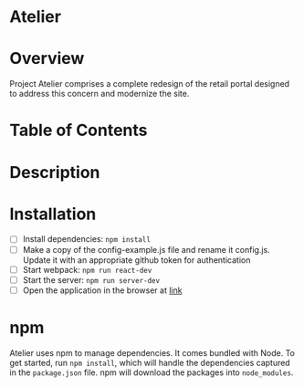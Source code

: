 # Atelier

# Overview
Project Atelier comprises a complete redesign of the retail portal designed to address this concern and modernize the site.

# Table of Contents

# Description

# Installation
- [ ] Install dependencies: `npm install`
- [ ] Make a copy of the config-example.js file and rename it config.js.  Update it with an appropriate github token for authentication
- [ ] Start webpack: `npm run react-dev`
- [ ] Start the server: `npm run server-dev`
- [ ] Open the application in the browser at [link](localhost:3000)

# npm
Atelier uses npm to manage dependencies.  It comes bundled with Node.  To get started, run `npm install`, which will handle the dependencies captured in the `package.json` file.  npm will download the packages into `node_modules`.